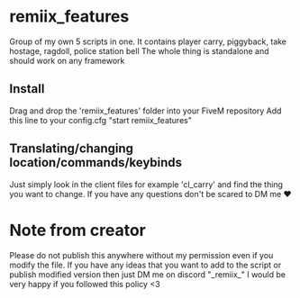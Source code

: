 # remiix_features
 Group of my own 5 scripts in one.
 It contains player carry, piggyback, take hostage, ragdoll, police station bell
 The whole thing is standalone and should work on any framework

 ## Install
 Drag and drop the 'remiix_features' folder into your FiveM repository
 Add this line to your config.cfg "start remiix_features"

 ## Translating/changing location/commands/keybinds
 Just simply look in the client files for example 'cl_carry' and find the thing you want to change.
 If you have any questions don't be scared to DM me ❤️

# Note from creator
 Please do not publish this anywhere without my permission even if you modify the file.
 If you have any ideas that you want to add to the script or publish modified version then just DM me on discord "\_remiix_"
 I would be very happy if you followed this policy <3
